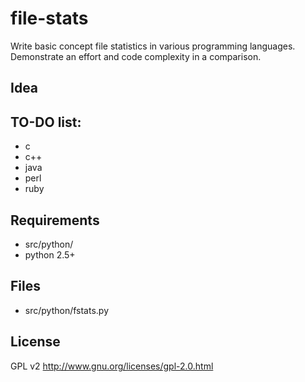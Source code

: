 file-stats
==========

Write basic concept file statistics in various programming languages.
Demonstrate an effort and code complexity in a comparison.


Idea
----


TO-DO list:
----------
 
 * c
 * c++
 * java
 * perl
 * ruby

Requirements
------------
 * src/python/
  * python 2.5+


Files
-----
 * src/python/fstats.py

License
-------

GPL v2
http://www.gnu.org/licenses/gpl-2.0.html
